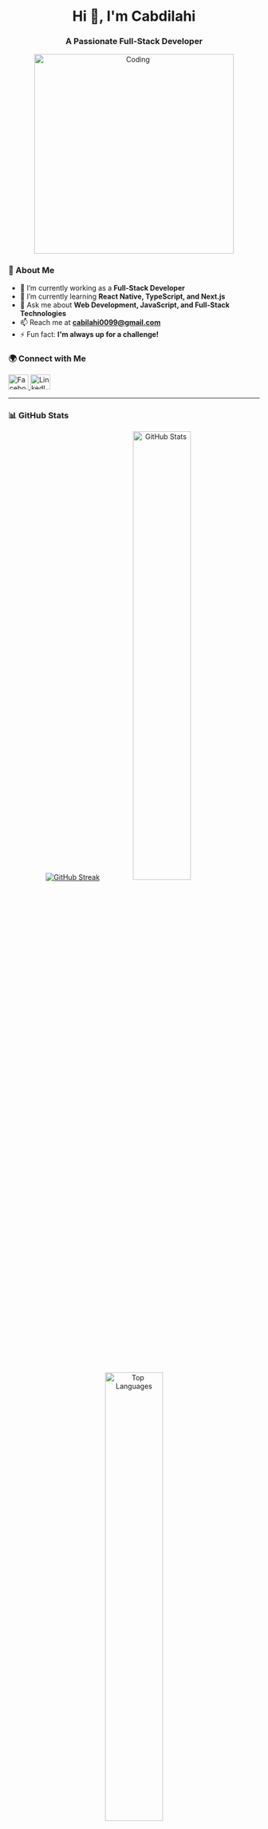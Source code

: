 <h1 align="center">Hi 👋, I'm Cabdilahi</h1>
<h3 align="center">A Passionate Full-Stack Developer</h3>

<p align="center">
  <img src="https://cdn.dribbble.com/users/214929/screenshots/4366947/dribbble-shot_6.gif" width="400" alt="Coding" />
</p>

### 🚀 About Me

- 🔭 I’m currently working as a **Full-Stack Developer**
- 🌱 I’m currently learning **React Native, TypeScript, and Next.js**
- 💬 Ask me about **Web Development, JavaScript, and Full-Stack Technologies**
- 📫 Reach me at **cabilahi0099@gmail.com**
- ⚡ Fun fact: **I'm always up for a challenge!**

### 🌍 Connect with Me

<p align="left">
  <a href="https://facebook.com/abdilahi.mohammed" target="_blank">
    <img src="https://raw.githubusercontent.com/rahuldkjain/github-profile-readme-generator/master/src/images/icons/Social/facebook.svg" alt="Facebook" height="30" width="40" />
  </a>
  <a href="https://www.linkedin.com/in/cabdullah-mohamed-863689195/" target="_blank">
    <img src="https://raw.githubusercontent.com/rahuldkjain/github-profile-readme-generator/master/src/images/icons/Social/linked-in-alt.svg" alt="LinkedIn" height="30" width="40" />
  </a>
</p>

---

### 📊 GitHub Stats

<p align="center">
 <a href="https://git.io/streak-stats"><img src="https://streak-stats.demolab.com?cabdillahi=&theme=dark&border_radius=5" alt="GitHub Streak" /></a>
  <img width="48%" src="https://github-readme-stats.vercel.app/api?username=cabdillahi&show_icons=true&locale=en&theme=radical" alt="GitHub Stats" />
</p>

<p align="center">
  <img width="48%" src="https://github-readme-stats.vercel.app/api/top-langs/?username=cabdillahi&layout=compact&theme=radical" alt="Top Languages" />
</p>

<p align="center">
  <img src="https://komarev.com/ghpvc/?username=cabdillahi&color=blueviolet&style=flat-square" alt="Profile Views" />
</p>
